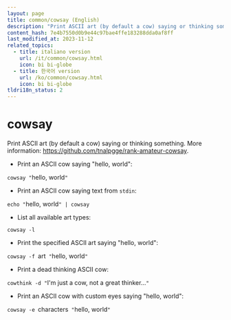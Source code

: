 ```yaml
---
layout: page
title: common/cowsay (English)
description: "Print ASCII art (by default a cow) saying or thinking something."
content_hash: 7e4b7550d0b9e44c97bae4ffe183288dda0af8ff
last_modified_at: 2023-11-12
related_topics:
  - title: italiano version
    url: /it/common/cowsay.html
    icon: bi bi-globe
  - title: 한국어 version
    url: /ko/common/cowsay.html
    icon: bi bi-globe
tldri18n_status: 2
---
```

# cowsay

Print ASCII art (by default a cow) saying or thinking something.
More information: <https://github.com/tnalpgge/rank-amateur-cowsay>.

- Print an ASCII cow saying "hello, world":

`cowsay "`<span class="tldr-var badge badge-pill bg-dark-lm bg-white-dm text-white-lm text-dark-dm font-weight-bold">hello, world</span>`"`

- Print an ASCII cow saying text from `stdin`:

`echo "`<span class="tldr-var badge badge-pill bg-dark-lm bg-white-dm text-white-lm text-dark-dm font-weight-bold">hello, world</span>`" | cowsay`

- List all available art types:

`cowsay -l`

- Print the specified ASCII art saying "hello, world":

`cowsay -f `<span class="tldr-var badge badge-pill bg-dark-lm bg-white-dm text-white-lm text-dark-dm font-weight-bold">art</span>` "`<span class="tldr-var badge badge-pill bg-dark-lm bg-white-dm text-white-lm text-dark-dm font-weight-bold">hello, world</span>`"`

- Print a dead thinking ASCII cow:

`cowthink -d "`<span class="tldr-var badge badge-pill bg-dark-lm bg-white-dm text-white-lm text-dark-dm font-weight-bold">I'm just a cow, not a great thinker...</span>`"`

- Print an ASCII cow with custom eyes saying "hello, world":

`cowsay -e `<span class="tldr-var badge badge-pill bg-dark-lm bg-white-dm text-white-lm text-dark-dm font-weight-bold">characters</span>` "`<span class="tldr-var badge badge-pill bg-dark-lm bg-white-dm text-white-lm text-dark-dm font-weight-bold">hello, world</span>`"`

